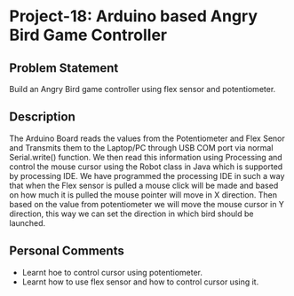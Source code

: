 # Project-18: Arduino based Angry Bird Game Controller
## Problem Statement
Build an Angry Bird game controller using flex sensor and potentiometer.
## Description
The Arduino Board reads the values from the Potentiometer and Flex Senor and Transmits them to the Laptop/PC through USB COM port via normal Serial.write() function. We then read this information using Processing and control the mouse cursor using the Robot class in Java which is supported by processing IDE. We have programmed the processing IDE in such a way that when the Flex sensor is pulled a mouse click will be made and based on how much it is pulled the mouse pointer will move in X direction. Then based on the value from potentiometer we will move the mouse cursor in Y direction, this way we can set the direction in which bird should be launched.
## Personal Comments
* Learnt hoe to control cursor using potentiometer.
* Learnt how to use flex sensor and how to control cursor using it.
